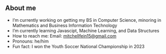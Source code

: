 ## About me

- I’m currently working on getting my BS in Computer Science, minoring in Mathematics and Business Information Technology
- I’m currently learning Javascipt, Machine Learning, and Data Structures
- How to reach me: Email: mitchellfein15@gmail.com
- Pronouns: he/him
- Fun fact: I won the Youth Soccer National Championship in 2023
